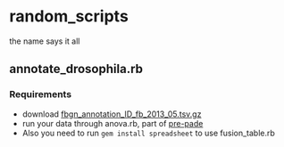 random_scripts
==============

the name says it all

## annotate_drosophila.rb

### Requirements

* download [fbgn_annotation_ID_fb_2013_05.tsv.gz](ftp://ftp.flybase.net/releases/current/precomputed_files/genes/fbgn_annotation_ID_fb_2013_05.tsv.gz)
* run your data through anova.rb, part of [pre-pade](https://github.com/itmat/pre-pade)
* Also you need to run `gem install spreadsheet` to use fusion_table.rb

